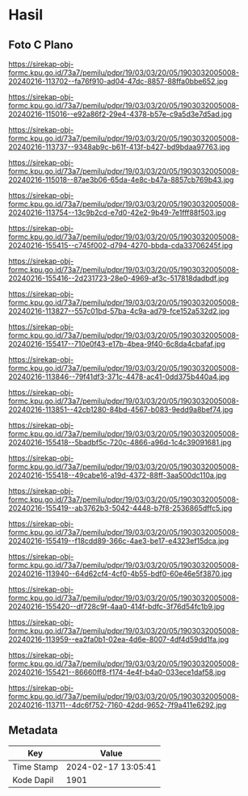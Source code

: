 # Hasil

## Foto C Plano

https://sirekap-obj-formc.kpu.go.id/73a7/pemilu/pdpr/19/03/03/20/05/1903032005008-20240216-113702--fa76f910-ad04-47dc-8857-88ffa0bbe652.jpg

https://sirekap-obj-formc.kpu.go.id/73a7/pemilu/pdpr/19/03/03/20/05/1903032005008-20240216-115016--e92a86f2-29e4-4378-b57e-c9a5d3e7d5ad.jpg

https://sirekap-obj-formc.kpu.go.id/73a7/pemilu/pdpr/19/03/03/20/05/1903032005008-20240216-113737--9348ab9c-b61f-413f-b427-bd9bdaa97763.jpg

https://sirekap-obj-formc.kpu.go.id/73a7/pemilu/pdpr/19/03/03/20/05/1903032005008-20240216-115018--87ae3b06-65da-4e8c-b47a-8857cb769b43.jpg

https://sirekap-obj-formc.kpu.go.id/73a7/pemilu/pdpr/19/03/03/20/05/1903032005008-20240216-113754--13c9b2cd-e7d0-42e2-9b49-7e1fff88f503.jpg

https://sirekap-obj-formc.kpu.go.id/73a7/pemilu/pdpr/19/03/03/20/05/1903032005008-20240216-155415--c745f002-d794-4270-bbda-cda33706245f.jpg

https://sirekap-obj-formc.kpu.go.id/73a7/pemilu/pdpr/19/03/03/20/05/1903032005008-20240216-155416--2d231723-28e0-4969-af3c-517818dadbdf.jpg

https://sirekap-obj-formc.kpu.go.id/73a7/pemilu/pdpr/19/03/03/20/05/1903032005008-20240216-113827--557c01bd-57ba-4c9a-ad79-fce152a532d2.jpg

https://sirekap-obj-formc.kpu.go.id/73a7/pemilu/pdpr/19/03/03/20/05/1903032005008-20240216-155417--710e0f43-e17b-4bea-9f40-6c8da4cbafaf.jpg

https://sirekap-obj-formc.kpu.go.id/73a7/pemilu/pdpr/19/03/03/20/05/1903032005008-20240216-113846--79f41df3-371c-4478-ac41-0dd375b440a4.jpg

https://sirekap-obj-formc.kpu.go.id/73a7/pemilu/pdpr/19/03/03/20/05/1903032005008-20240216-113851--42cb1280-84bd-4567-b083-9edd9a8bef74.jpg

https://sirekap-obj-formc.kpu.go.id/73a7/pemilu/pdpr/19/03/03/20/05/1903032005008-20240216-155418--5badbf5c-720c-4866-a96d-1c4c39091681.jpg

https://sirekap-obj-formc.kpu.go.id/73a7/pemilu/pdpr/19/03/03/20/05/1903032005008-20240216-155418--49cabe16-a19d-4372-88ff-3aa500dc110a.jpg

https://sirekap-obj-formc.kpu.go.id/73a7/pemilu/pdpr/19/03/03/20/05/1903032005008-20240216-155419--ab3762b3-5042-4448-b7f8-2536865dffc5.jpg

https://sirekap-obj-formc.kpu.go.id/73a7/pemilu/pdpr/19/03/03/20/05/1903032005008-20240216-155419--f18cdd89-366c-4ae3-be17-e4323ef15dca.jpg

https://sirekap-obj-formc.kpu.go.id/73a7/pemilu/pdpr/19/03/03/20/05/1903032005008-20240216-113940--64d62cf4-4cf0-4b55-bdf0-60e46e5f3870.jpg

https://sirekap-obj-formc.kpu.go.id/73a7/pemilu/pdpr/19/03/03/20/05/1903032005008-20240216-155420--df728c9f-4aa0-414f-bdfc-3f76d54fc1b9.jpg

https://sirekap-obj-formc.kpu.go.id/73a7/pemilu/pdpr/19/03/03/20/05/1903032005008-20240216-113959--ea2fa0b1-02ea-4d6e-8007-4df4d59dd1fa.jpg

https://sirekap-obj-formc.kpu.go.id/73a7/pemilu/pdpr/19/03/03/20/05/1903032005008-20240216-155421--86660ff8-f174-4e4f-b4a0-033ece1daf58.jpg

https://sirekap-obj-formc.kpu.go.id/73a7/pemilu/pdpr/19/03/03/20/05/1903032005008-20240216-113711--4dc6f752-7160-42dd-9652-7f9a411e6292.jpg


## Metadata

| Key        | Value               |
| ---------- | ------------------- |
| Time Stamp | 2024-02-17 13:05:41 |
| Kode Dapil | 1901                |



